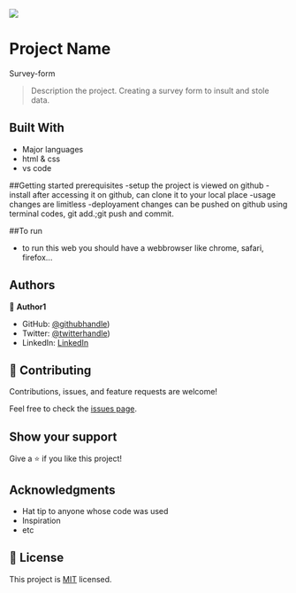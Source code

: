 ![](https://img.shields.io/badge/Microverse-blueviolet)

# Project Name
Survey-form

> Description the project.
Creating a survey form to insult and stole data.



## Built With

- Major languages
- html & css
- vs code

##Getting started 
prerequisites
-setup
 the project is viewed on github
-install
  after accessing it on github, can clone it to your local place
-usage
  changes are limitless
-deployament
  changes can be pushed on github using terminal codes, git add.;git push and commit.

##To run
- to run this web you should have a webbrowser like chrome, safari, firefox...



## Authors

👤 **Author1**

- GitHub: [@githubhandle](https://github.com/MILINDI7))
- Twitter: [@twitterhandle](https://twitter.com/DavidShema14))
- LinkedIn: [LinkedIn](https://linkedin.com/in/david-milindi-shema-803954231)


## 🤝 Contributing

Contributions, issues, and feature requests are welcome!

Feel free to check the [issues page](../../issues/).

## Show your support

Give a ⭐️ if you like this project!

## Acknowledgments

- Hat tip to anyone whose code was used
- Inspiration
- etc

## 📝 License

This project is [MIT](./MIT.md) licensed.
